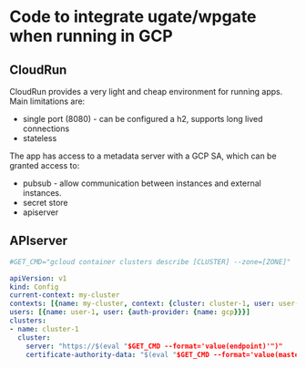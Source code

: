 # Code to integrate ugate/wpgate when running in GCP 

## CloudRun

CloudRun provides a very light and cheap environment for running apps. Main limitations are:
- single port (8080) - can be configured a h2, supports long lived connections
- stateless

The app has access to a metadata server with a GCP SA, which can be granted access to:
- pubsub - allow communication between instances and external instances.
- secret store 
- apiserver

## APIserver

```yaml
#GET_CMD="gcloud container clusters describe [CLUSTER] --zone=[ZONE]"

apiVersion: v1
kind: Config
current-context: my-cluster
contexts: [{name: my-cluster, context: {cluster: cluster-1, user: user-1}}]
users: [{name: user-1, user: {auth-provider: {name: gcp}}}]
clusters:
- name: cluster-1
  cluster:
    server: "https://$(eval "$GET_CMD --format='value(endpoint)'")"
    certificate-authority-data: "$(eval "$GET_CMD --format='value(masterAuth.clusterCaCertificate)'")"
```
